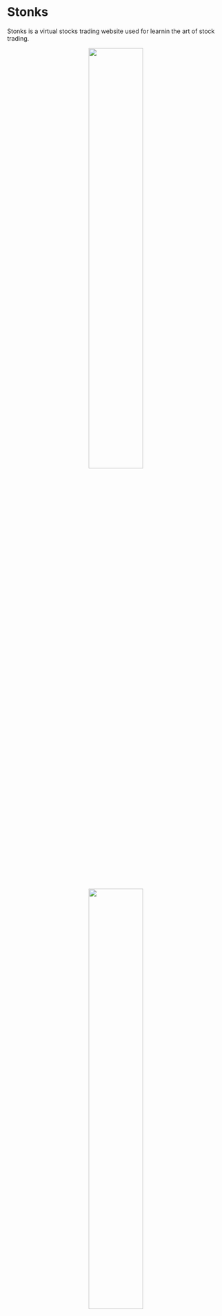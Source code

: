 # Stonks
Stonks is a virtual stocks trading website used for learnin the art of stock trading.

<p align="center" width="100%">
    <img width="50%" src="https://lhizcmwymlozpypgpvia.supabase.co/storage/v1/object/public/Stonks/dashboard.png">
    <img width="50%" src="https://lhizcmwymlozpypgpvia.supabase.co/storage/v1/object/public/Stonks/stocks.png">
</p>
<p align="center" width="100%">
    <img width="50%" src="https://lhizcmwymlozpypgpvia.supabase.co/storage/v1/object/public/Stonks/topbyvolume.png">
    <img width="50%" src="https://lhizcmwymlozpypgpvia.supabase.co/storage/v1/object/public/Stonks/watchlist.png">
</p>
